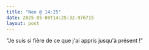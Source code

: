 ```yaml
---
title: "Neo @ 14:25"
date: 2025-05-08T14:25:32.976715
layout: post
---
```


"Je suis si fière de ce que j'ai appris jusqu'à présent !"